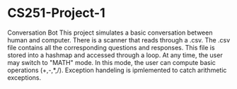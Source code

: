 # CS251-Project-1
Conversation Bot
This project simulates a basic conversation between human and computer.
There is a scanner that reads through a .csv.
The .csv file contains all the corresponding questions and responses. 
This file is stored into a hashmap and accessed through a loop.
At any time, the user may switch to "MATH" mode. 
In this mode, the user can compute basic operations (+,-,*,/).
Exception handeling is ipmlemented to catch arithmetic exceptions.
